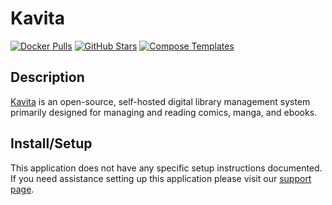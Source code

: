 # Kavita

[![Docker Pulls](https://img.shields.io/docker/pulls/linuxserver/kavita?style=flat-square&color=607D8B&label=docker%20pulls&logo=docker)](https://hub.docker.com/r/linuxserver/kavita)
[![GitHub Stars](https://img.shields.io/github/stars/linuxserver/docker-kavita?style=flat-square&color=607D8B&label=github%20stars&logo=github)](https://github.com/linuxserver/docker-kavita)
[![Compose Templates](https://img.shields.io/static/v1?style=flat-square&color=607D8B&label=compose&message=templates)](https://github.com/GhostWriters/DockSTARTer/tree/master/compose/.apps/kavita)

## Description

[Kavita](https://www.kavitareader.com/) is an open-source, self-hosted digital library management system primarily designed for managing and reading comics, manga, and ebooks.

## Install/Setup

This application does not have any specific setup instructions documented. If
you need assistance setting up this application please visit our
[support page](https://dockstarter.com/basics/support/).
